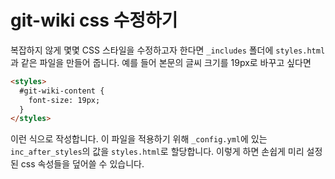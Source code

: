 # git-wiki css 수정하기

복잡하지 않게 몇몇 CSS 스타일을 수정하고자 한다면 `_includes` 폴더에 `styles.html`과 같은 파일을 만들어 줍니다. 예를 들어 본문의 글씨 크기를 19px로 바꾸고 싶다면

```html
<styles>
  #git-wiki-content {
    font-size: 19px;
  }
</styles>
```
이런 식으로 작성합니다. 이 파일을 적용하기 위해 `_config.yml`에 있는 `inc_after_styles`의 값을 `styles.html`로 할당합니다. 이렇게 하면 손쉽게 미리 설정된 css 속성들을 덮어쓸 수 있습니다.